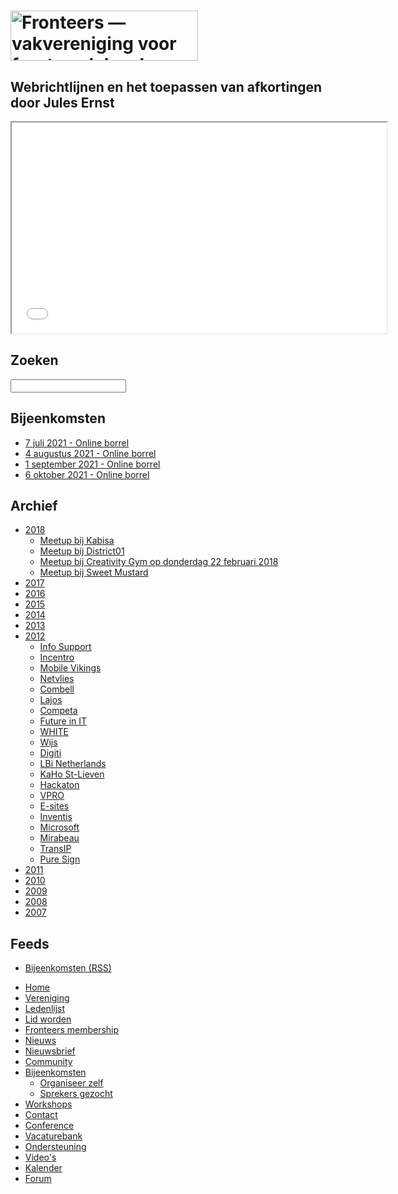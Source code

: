 <!DOCTYPE html>
<html lang="nl">
 <head>
  <meta charset="utf-8">
  <title>Webrichtlijnen en het toepassen van afkortingen door Jules Ernst · Fronteers</title>
  <meta name="viewport" content="width=device-width,initial-scale=1">
  <link rel="stylesheet" href="/_css/fronteers.css?v=2019">
  <link rel="icon" href="/favicon.ico">
  <link rel="alternate" type="application/rss+xml" href="http://feeds.feedburner.com/FronteersWeblog" title="Fronteers weblog">
  <link rel="alternate" type="application/rss+xml" href="http://feeds.feedburner.com/FronteersWeblogLaatsteReacties" title="Fronteers weblog: laatste reacties">
  <link rel="alternate" type="application/rss+xml" href="http://feeds.feedburner.com/FronteersBijeenkomsten" title="Fronteers bijeenkomsten">
  <link rel="alternate" type="application/rss+xml" href="http://feeds.feedburner.com/FronteersVacaturebank" title="Fronteers vacaturebank">
  <link rel="alternate" type="application/rss+xml" href="http://feeds.feedburner.com/FronteersWorkshops" title="Fronteers workshops">
  <link rel="alternate" type="application/rss+xml" href="http://feeds.feedburner.com/FronteersCongres" title="Fronteers conference">
  <link rel="shortlink" href="http://frnt.rs/p1053">
 </head>
 <body id="fronteers-nl">
  <div id="container">
   <div id="main">
    <h1><a href="/"><img src="/_img/badges/fronteers-logo-300dpi.png" width="300" height="80" alt="Fronteers — vakvereniging voor front-end developers"></a></h1>
    <div class="section">
     <h2>Webrichtlijnen en het toepassen van afkortingen door Jules Ernst</h2>
     <iframe src="//player.vimeo.com/video/54245275" width="600" height="337" webkitAllowFullScreen mozallowfullscreen allowFullScreen></iframe>
    </div>
   </div>
   <div id="submenu">
    <div>
     <form method="get" action="//www.google.nl/search">
      <h2><label for="q">Zoeken</label></h2>
      <p>
       <input name="q" id="q" type="search">
       <input type="hidden" name="sitesearch" value="fronteers.nl">
       <input type="hidden" name="ie" value="UTF-8">
       <input type="hidden" name="oe" value="UTF-8">
       <input type="hidden" name="hl" value="nl">
      </p>
     </form>
    </div>
    <div>
     <h2>Bijeenkomsten</h2>
     <ul>
      <li><a href="https://fronteers.nl/bijeenkomsten/2020/online-informele-borrel">7 juli 2021 - Online borrel</a></li>
      <li><a href="https://fronteers.nl/bijeenkomsten/2020/online-informele-borrel">4 augustus 2021 - Online borrel</a></li>
      <li><a href="https://fronteers.nl/bijeenkomsten/2020/online-informele-borrel">1 september 2021 - Online borrel</a></li>
      <li><a href="https://fronteers.nl/bijeenkomsten/2020/online-informele-borrel">6 oktober 2021 - Online borrel</a></li>
     </ul>
     <p></p>
    </div>
    <div id="meetings">
     <h2>Archief</h2>
     <ul>
      <li><a href="/bijeenkomsten/2018" title="Bijeenkomsten in 2018">2018</a>
       <ul>
        <li><a href="/bijeenkomsten/2018/meetup-januari-kabisa">Meetup bij Kabisa</a></li>
        <li><a href="/bijeenkomsten/2018/meetup-bij-district01" title="Meetup bij District01 op donderdag 25 januari 2018">Meetup bij District01</a></li>
        <li><a href="/bijeenkomsten/2018/meetup-bij-creativity-gym">Meetup bij Creativity Gym op donderdag 22 februari 2018</a></li>
        <li><a href="/bijeenkomsten/2018/meetup-bij-sweet-mustard">Meetup bij Sweet Mustard</a></li>
       </ul>
      </li>
      <li><a href="/bijeenkomsten/2017" title="Bijeenkomsten in 2017">2017</a></li>
      <li><a href="/bijeenkomsten/2016" title="Bijeenkomsten in 2016">2016</a></li>
      <li><a href="/bijeenkomsten/2015" title="Bijeenkomsten in 2015">2015</a></li>
      <li><a href="/bijeenkomsten/2014" title="Bijeenkomsten in 2014">2014</a></li>
      <li><a href="/bijeenkomsten/2013" title="Bijeenkomsten in 2013">2013</a></li>
      <li><a href="/bijeenkomsten/2012" title="Bijeenkomsten in 2012">2012</a>
       <ul>
        <li><a href="/bijeenkomsten/2012/info-support" title="Bijeenkomst bij Info Support op 29 november 2012">Info Support</a></li>
        <li><a href="/bijeenkomsten/2012/incentro" title="Bijeenkomst bij Incentro op 27 november 2012">Incentro</a></li>
        <li><a href="/bijeenkomsten/2012/mobile-vikings" title="Bijeenkomst bij Mobile Vikings op 22 november 2012">Mobile Vikings</a></li>
        <li class="current"><a href="/bijeenkomsten/2012/netvlies" title="Bijeenkomst bij Netvlies op 1 november 2012" class="current">Netvlies</a></li>
        <li><a href="/bijeenkomsten/2012/combell" title="Bijeenkomst bij Combell op 25 oktober 2012">Combell</a></li>
        <li><a href="/bijeenkomsten/2012/lajos" title="Bijeenkomst bij Lajos op 24 oktober 2012">Lajos</a></li>
        <li><a href="/bijeenkomsten/2012/competa" title="Bijeenkomst bij Competa op 17 oktober 2012">Competa</a></li>
        <li><a href="/bijeenkomsten/2012/future-in-it" title="Bijeenkomst bij Future in IT op 20 september 2012">Future in IT</a></li>
        <li><a href="/bijeenkomsten/2012/white" title="Bijeenkomst bij WHITE op 30 augustus 2012">WHITE</a></li>
        <li><a href="/bijeenkomsten/2012/wijs" title="Bijeenkomst bij Wijs op 19 juli 2012">Wijs</a></li>
        <li><a href="/bijeenkomsten/2012/digiti" title="Bijeenkomst bij Digiti op 21 juni 2012">Digiti</a></li>
        <li><a href="/bijeenkomsten/2012/lbi" title="Bijeenkomst met internationale sprekers bij LBi Netherlands op 14 juni 2012">LBi Netherlands</a></li>
        <li><a href="/bijeenkomsten/2012/kahosl" title="Bijeenkomst bij KaHo St-Lieven op 21 mei 2012">KaHo St-Lieven</a></li>
        <li><a href="/bijeenkomsten/2012/hackaton" title="Fronteers Hackaton op zaterdag 19 mei 2012">Hackaton</a></li>
        <li><a href="/bijeenkomsten/2012/vpro" title="Bijeenkomst bij VPRO op 3 mei 2012">VPRO</a></li>
        <li><a href="/bijeenkomsten/2012/e-sites" title="Bijeenkomst bij E-sites op 19 april 2012">E-sites</a></li>
        <li><a href="/bijeenkomsten/2012/inventis" title="Bijeenkomst bij Inventis op 10 april 2012">Inventis</a></li>
        <li><a href="/bijeenkomsten/2012/microsoft" title="Bijeenkomst bij Microsoft op 6 maart 2012">Microsoft</a></li>
        <li><a href="/bijeenkomsten/2012/mirabeau" title="Bijeenkomst bij Mirabeau op 15 februari 2012">Mirabeau</a></li>
        <li><a href="/bijeenkomsten/2012/transip" title="Bijeenkomst bij TransIP op 8 februari 2012">TransIP</a></li>
        <li><a href="/bijeenkomsten/2012/pure-sign" title="Bijeenkomst bij Pure Sign op 19 januari 2012">Pure Sign</a></li>
       </ul>
      </li>
      <li><a href="/bijeenkomsten/2011" title="Bijeenkomsten in 2011">2011</a></li>
      <li><a href="/bijeenkomsten/2010" title="Bijeenkomsten in 2010">2010</a></li>
      <li><a href="/bijeenkomsten/2009" title="Bijeenkomsten in 2009">2009</a></li>
      <li><a href="/bijeenkomsten/2008" title="Bijeenkomsten in 2008">2008</a></li>
      <li><a href="/bijeenkomsten/2007" title="Bijeenkomsten in 2007">2007</a></li>
     </ul>
    </div>
    <div id="feeds">
     <h2 lang="en">Feeds</h2>
     <ul>
      <li><a href="https://feeds.feedburner.com/FronteersBijeenkomsten" type="application/rss+xml">Bijeenkomsten (<abbr>RSS</abbr>)</a></li>
     </ul>
    </div>
   </div>
   <ul id="menu">
    <li id="menu-home"><a href="/">Home</a></li>
    <li id="menu-vereniging"><a href="/vereniging">Vereniging</a></li>
    <li id="menu-leden"><a href="/leden">Ledenlijst</a></li>
    <li id="menu-inschrijven"><a href="/inschrijven">Lid worden</a></li>
    <li id="menu-sign-up"><a href="/sign-up">Fronteers membership</a></li>
    <li id="menu-blog"><a href="/blog">Nieuws</a></li>
    <li id="menu-nieuwsbrief"><a href="/nieuwsbrief">Nieuwsbrief</a></li>
    <li id="menu-community"><a href="/community">Community</a></li>
    <li id="menu-bijeenkomsten" class="current has-submenu"><a href="/bijeenkomsten" class="current">Bijeenkomsten</a>
     <ul>
      <li><a href="/bijeenkomsten/organiseren">Organiseer zelf</a></li>
      <li><a href="/bijeenkomsten/aanmelden-spreker">Sprekers gezocht</a></li>
     </ul>
    </li>
    <li id="menu-workshops"><a href="/workshops">Workshops</a></li>
    <li id="menu-contact"><a href="/contact">Contact</a></li>
    <li id="menu-congres"><a href="/congres">Conference</a></li>
    <li id="menu-vacaturebank"><a href="/vacaturebank">Vacaturebank</a></li>
    <li id="menu-communityondersteuning"><a href="/communityondersteuning">Ondersteuning</a></li>
    <li id="menu-videos"><a href="/videos">Video's</a></li>
    <li id="menu-kalender"><a href="/kalender">Kalender</a></li>
    <li id="menu-forum"><a href="https://forum.fronteers.nl/">Forum</a></li>
   </ul>
  </div>
  <script>
   (function() {
    "use strict";
    var i, j, tellCSS;
    var antiSpamElements = document.querySelectorAll && document.querySelectorAll('.spam-check');
    if (antiSpamElements) {
     for (i = 0; i < antiSpamElements.length; i++) {
      antiSpamElements[i].value = 'Nee';
      antiSpamElements[i].parentNode.style.display = 'none';
     }
    }
    var lis = document.querySelectorAll && document.querySelectorAll('li.current');
    if (lis) {
     var markers = [];
     for (i = 0; i < lis.length; i++) {
      var li = lis[i], ul = li.parentNode, top = li.offsetTop;
      if (ul.parentNode.tagName.toLowerCase() == 'li') {
       ul = ul.parentNode.parentNode;
      }
      var marker = document.createElement('li'), as = ul.querySelectorAll('a'), a;
      markers.push({
       top: top,
       marker: marker,
       mark: function(element) {
        this.marker.style.webkitTransform = this.marker.style.mozTransform = this.marker.style.msTransform = this.marker.style.transform = 'translateY(' + (element.offsetTop - this.top) + 'px)';
       },
       unmark: function() {
        this.marker.style.webkitTransform = this.marker.style.mozTransform = this.marker.style.msTransform = this.marker.style.transform = 'translateY(0)';
       }
      });
      for (j = 0; j < as.length; j++) {
       a = as[j];
       a.setAttribute('marker', i);
       a.onmouseover = a.onfocus = function() {
        markers[this.getAttribute('marker')].mark(this.parentNode);
       };
       a.onmouseout = a.onblur = function() {
        markers[this.getAttribute('marker')].unmark();
       };
       a.onclick = function() {
        markers[this.getAttribute('marker')].unmark = function(){};
       }
      }
      marker.innerHTML = '<span>​</span>';
      marker.className = 'mark';
      marker.style.top = top + 'px';
      ul.appendChild(marker);
     }
     tellCSS = true;
    }
    if (tellCSS) {
     document.documentElement.className = 'js-enabled';
    }
   })();
  </script>
 </body>
</html>
